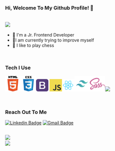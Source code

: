 ### Hi, Welcome To My Github Profile! :dizzy:  <br> <br>
<img src="https://c.tenor.com/IVCnKbtTeRQAAAAC/programming-computer.gif" width ="200"> <br>



- 🔭 I'm a Jr. Frontend Developer
- 🌱I am currently trying to improve myself
- 👯 I like to play chess

<br>

### Tech I Use

<img src = "https://raw.githubusercontent.com/github/explore/80688e429a7d4ef2fca1e82350fe8e3517d3494d/topics/html/html.png"  width = "50" hight = "auto"><img src = "https://raw.githubusercontent.com/github/explore/80688e429a7d4ef2fca1e82350fe8e3517d3494d/topics/css/css.png" width = "50" hight = "auto" ><img src = "https://raw.githubusercontent.com/github/explore/80688e429a7d4ef2fca1e82350fe8e3517d3494d/topics/bootstrap/bootstrap.png" width = "40" hight = "auto">  <img src = "https://raw.githubusercontent.com/github/explore/80688e429a7d4ef2fca1e82350fe8e3517d3494d/topics/javascript/javascript.png" width = "40" hight = "auto" ><img src = "https://raw.githubusercontent.com/github/explore/80688e429a7d4ef2fca1e82350fe8e3517d3494d/topics/react/react.png" width = "40" hight = "auto" ><img src = "https://raw.githubusercontent.com/github/explore/80688e429a7d4ef2fca1e82350fe8e3517d3494d/topics/tailwind/tailwind.png"  width = "50" hight = "auto"><img src = "https://raw.githubusercontent.com/github/explore/80688e429a7d4ef2fca1e82350fe8e3517d3494d/topics/sass/sass.png"  width = "50" hight = "auto"><img src = "https://raw.githubusercontent.com/github/explore/80688e429a7d4ef2fca1e82350fe8e3517d3494d/topics/materialUı/materialUı.png"  width = "50" hight = "auto">

<br>

### Reach Out To Me
[![Linkedin Badge](https://img.shields.io/badge/-Linkedin-000?style=quare&labelColor=000&logo=Linkedin&logoColor=white&link=link)](https://www.linkedin.com/in/tuğba-gündoğdu/) 
[![Gmail Badge](https://img.shields.io/badge/-Gmail-000?style=quare&labelColor=000&logo=Gmail&logoColor=white&link=link)](tugba.gundgdu@gmail.com) 


<summary> </summary>
<br>
<img src ="https://github-readme-stats.vercel.app/api/top-langs/?username=Tugbagundogdu&layout=compact">


<summary></summary>
<img src ="https://github-readme-stats.vercel.app/api?username=Tugbagundogdu&theme=radical">





